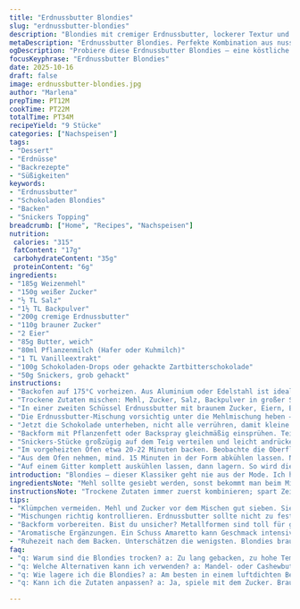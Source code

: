 ```yaml
---
title: "Erdnussbutter Blondies"
slug: "erdnussbutter-blondies"
description: "Blondies mit cremiger Erdnussbutter, lockerer Textur und kleiner Schoko-Note. Nutze leicht variiertes Verhältnis von Mehl und Zucker für optimalen Biss. Mit gehackten Snickers als Topping statt Reese's, um eine knackige Überraschung zu schaffen. Backzeit minimal angepasst, Textur bewusst leicht feucht, kein trockenes Innenleben. Mehrmals probiert, besten Zeitpunkt am Geruch und Zahnstochertest ermittelt. Milch kann durch Hafermilch ersetzt werden; schmeckt leicht nussiger und ist für Laktoseintolerante geeignet. Buttermenge etwas reduziert, damit es nicht zu fettig wird. Backform mit Backpulver gut gesiebt, Klümpchen von Mehl und Zucker vermeiden. Schokolade anpassen nach Lust; wer mag, nimmt dunkle grobe Drops statt Chips."
metaDescription: "Erdnussbutter Blondies. Perfekte Kombination aus nussigem Geschmack, Schokolade und einem feuchten Biss; für jedes Dessertliebhaber."
ogDescription: "Probiere diese Erdnussbutter Blondies – eine köstliche Mischung aus süßer Erdnussbutter und knackiger Schokolade; ideal zum Teilen."
focusKeyphrase: "Erdnussbutter Blondies"
date: 2025-10-16
draft: false
image: erdnussbutter-blondies.jpg
author: "Marlena"
prepTime: PT12M
cookTime: PT22M
totalTime: PT34M
recipeYield: "9 Stücke"
categories: ["Nachspeisen"]
tags:
- "Dessert"
- "Erdnüsse"
- "Backrezepte"
- "Süßigkeiten"
keywords:
- "Erdnussbutter"
- "Schokoladen Blondies"
- "Backen"
- "Snickers Topping"
breadcrumb: ["Home", "Recipes", "Nachspeisen"]
nutrition: 
 calories: "315"
 fatContent: "17g"
 carbohydrateContent: "35g"
 proteinContent: "6g"
ingredients:
- "185g Weizenmehl"
- "150g weißer Zucker"
- "½ TL Salz"
- "1½ TL Backpulver"
- "200g cremige Erdnussbutter"
- "110g brauner Zucker"
- "2 Eier"
- "85g Butter, weich"
- "80ml Pflanzenmilch (Hafer oder Kuhmilch)"
- "1 TL Vanilleextrakt"
- "100g Schokoladen-Drops oder gehackte Zartbitterschokolade"
- "50g Snickers, grob gehackt"
instructions:
- "Backofen auf 175°C vorheizen. Aus Aluminium oder Edelstahl ist ideal, Glas verlängert die Backzeit spürbar."
- "Trockene Zutaten mischen: Mehl, Zucker, Salz, Backpulver in großer Schüssel gründlich verquirlen, Klümpchen vermeiden. Ohne diese Mischung wird das Ergebnis klumpig und ungleichmäßig."
- "In einer zweiten Schüssel Erdnussbutter mit braunem Zucker, Eiern, Butter, Pflanzenmilch und Vanille zügig zu einer crèmigen Masse schlagen. Nicht übermixen, sonst entwickelt sich Gluten und die Blondies werden zäh."
- "Die Erdnussbutter-Mischung vorsichtig unter die Mehlmischung heben – am besten mit einem Gummispatel. Nicht zu lange rühren, gerade bis der Teig homogen aussieht."
- "Jetzt die Schokolade unterheben, nicht alle verrühren, damit kleine Schokostücke sichtbar bleiben und beim Backen schmelzen können."
- "Backform mit Pflanzenfett oder Backspray gleichmäßig einsprühen. Teig hineingeben, mit dem Spatel glattstreichen. Tipp: Rand frei lassen, sonst baked es ungleichmäßig."
- "Snickers-Stücke großzügig auf dem Teig verteilen und leicht andrücken, dadurch karamellisieren sie während des Backens und geben Aroma."
- "Im vorgeheizten Ofen etwa 20-22 Minuten backen. Beobachte die Oberfläche; sie sollte goldbraun sein und kleine Risse zeigen. Zahnstocherprobe: Er sollte mit ein paar feuchten Krümeln rauskommen, nicht nass."
- "Aus dem Ofen nehmen, mind. 15 Minuten in der Form abkühlen lassen. Noch warm schneiden, aber vorsichtig, sonst zerbricht das Gebäck."
- "Auf einem Gitter komplett auskühlen lassen, dann lagern. So wird die Textur stabiler und entwickelt Aromen weiter."
introduction: "Blondies – dieser Klassiker geht nie aus der Mode. Ich habe immer nach dem richtigen Verhältnis gesucht, damit die Textur saftig, dabei nicht pappig ist. Erdnussbutter macht die Masse schön zart und gibt diesen typischen nussigen Geschmack, der beim Backen ein wenig karamellisiert und die Süße balanciert. Die Zugabe von Snickers als Topping fand ich bei einem Versuch besser als die klassischen Reese's Cup Stücke; die Kombination aus Nougat, Karamell und Schokolade harmoniert überraschend gut. Wichtig ist, nicht zu lange zu backen. Bei zu viel Hitze oder Zeit werden die Blondies zu trocken, zu kurz und sie sind matschig. Die Mischung besticht durch einfache Zutaten, die eigentlich immer im Haus sind, und durch ein pragmatisches Vorgehen. Auch für Backeinsteiger geeignet – trotzdem braucht es ein gutes Auge. Zwischendurch riecht man diese süße, leicht nussige Prise, die das ganze Haus füllt und Lust drauf macht."
ingredientsNote: "Mehl sollte gesiebt werden, sonst bekommt man beim Mischen unerwünschte Klumpen. Brauner Zucker sorgt für mehr Feuchtigkeit und zusätzliche Karamellnoten. Die Menge leicht erhöhen, wenn es intensiver süß sein soll. Erdnussbutter nicht zu kalt oder zäh; falls zu fest, kurz erwärmen, das erleichtert das Einschlagen mit Butter und Eiern. Butter vorher weich, aber nicht flüssig nehmen; sonst entweicht die Luft und die Blondies werden schwer. Milch gibt Feuchtigkeit, Hafermilch ist eine schöne Alternative für Veganer und verändert den Geschmack kaum. Vanilleextrakt darf nicht fehlen, bringt Tiefe in die Süße. Für Schokolade sind grobe Stücke besser als kleine Chips – sie schmelzen langsamer und man hat mehr Biss. Topping variieren: Snickers oder halbierte Erdnussbuttercups geben Abwechslung. Alle Zutaten vor dem Start bereitstellen – gibt weniger Stress und frischeres Ergebnis."
instructionsNote: "Trockene Zutaten immer zuerst kombinieren; spart Zeit beim Vermengen und sorgt für gleichmäßige Struktur. Erdnussbutter-Mischung mit den Eiern zügig verquirlen, nicht zu lange, sonst wird das Blech zäh. Beim Unterheben gibt der Gummispatel Kontrolle, mit Löffel oder Handrührer übermixen führt zu dichten Blondies. Beim Ausstreichen richtig verteilen, damit der Teig an allen Stellen gleich dick ist; sonst backt es ungleichmäßig. Aufpassen beim Ofen: Backzeit variabel, je nach Ofen und Form. Lieber früher kontrollieren. Spitzen entstehen, wenn man mit der Rückseite eines Löffels über den Teig fährt. Nach dem Backen nicht sofort schneiden; Blondies brauchen Ruhezeit, damit sie sich setzen und beim Schneiden nicht bröckeln. Bei Glasform die Backzeit um 3-5 Minuten verlängern, da Glas die Hitze anders leitet als Metall. Nach dem Abkühlen im Kühlschrank lagern vermeiden; Kondensation macht sie zu weich. Wer gleich snacks will, nur leicht abkühlen lassen – das ist ein zweischneidiges Schwert, ehe sie stabil sind."
tips:
- "Klümpchen vermeiden. Mehl und Zucker vor dem Mischen gut sieben. Sieht einfach aus, macht einen großen Unterschied. Klumpen bringen ein trockenes Ergebnis. Also, nimm dir die Zeit."
- "Mischungen richtig kontrollieren. Erdnussbutter sollte nicht zu fest sein; erwärmen hilft. Wenn sie zu zäh ist, wird der Teig schwer. Altbewährt: ein Wasserbad oder kurz in die Mikrowelle."
- "Backform vorbereiten. Bist du unsicher? Metallformen sind toll für gleichmäßiges Backen. Glas nimmt länger. Backzeit anpassen; kontrolliere die Konsistenz regelmäßig."
- "Aromatische Ergänzungen. Ein Schuss Amaretto kann Geschmack intensivieren. Magst du es fruchtiger? Ein bisschen geriebene Orange passt auch. Eine überraschende note im Teig."
- "Ruhezeit nach dem Backen. Unterschätzen die wenigsten. Blondies brauchen Zeit, um die richtige Festigkeit zu erreichen. Nach dem Schnitt bröckeln sie sonst leicht. 15 minuten sind minimum."
faq:
- "q: Warum sind die Blondies trocken? a: Zu lang gebacken, zu hohe Temperatur. Kontrolliere beim Backen die Oberfläche. Wenn sie reißt, ist es Zeit."
- "q: Welche Alternativen kann ich verwenden? a: Mandel- oder Cashewbutter. Unterschiedlicher Geschmack, aber klasse Optionen. Achte auf die Menge und die Backzeit."
- "q: Wie lagere ich die Blondies? a: Am besten in einem luftdichten Behälter bei Raumtemperatur. Im Kühlschrank? Zieht Feuchtigkeit an; sie werden matschig."
- "q: Kann ich die Zutaten anpassen? a: Ja, spiele mit dem Zucker. Brauner Zucker? Mehr Feuchtigkeit, zusätzlicher Karamellgeschmack. Seine Menge variieren, nach Belieben."

---
```

